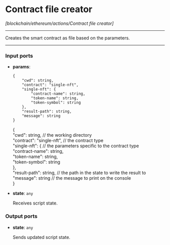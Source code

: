 # Contract file creator

_[blockchain/ethereum/actions/Contract file creator]_

---

Creates the smart contract as file based on the parameters.<br>

---

### Input ports

* __params__: 
    ```
    {
        "cwd": string,
        "contract": "single-nft",
        "single-nft": {
            "contract-name": string,
            "token-name": string,
            "token-symbol": string
        },
        "result-path": string,
        "message": string
    }
    ```

    {<br>
      "cwd": string, // the working directory<br>
      "contract": "single-nft", // the contract type<br>
      "single-nft": {  // the parameters specific to the contract type<br>
        "contract-name": string,<br>
        "token-name": string,<br>
        "token-symbol": string<br>
      },<br>
      "result-path": string, // the path in the state to write the result to<br>
      "message": string // the message to print on the console<br>
    }<br>


* __state__: ` any `

    Receives script state.<br>

### Output ports

* __state__: ` any `

    Sends updated script state.<br>

